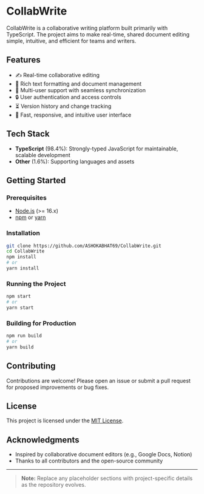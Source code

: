 # CollabWrite

CollabWrite is a collaborative writing platform built primarily with TypeScript. The project aims to make real-time, shared document editing simple, intuitive, and efficient for teams and writers.

## Features

- ✍️ Real-time collaborative editing
- 📄 Rich text formatting and document management
- 👥 Multi-user support with seamless synchronization
- 🔒 User authentication and access controls
- ⏳ Version history and change tracking
- 🚀 Fast, responsive, and intuitive user interface

## Tech Stack

- **TypeScript** (98.4%): Strongly-typed JavaScript for maintainable, scalable development
- **Other** (1.6%): Supporting languages and assets

## Getting Started

### Prerequisites

- [Node.js](https://nodejs.org/) (>= 16.x)
- [npm](https://www.npmjs.com/) or [yarn](https://yarnpkg.com/)

### Installation

```bash
git clone https://github.com/ASHOKABHAT69/CollabWrite.git
cd CollabWrite
npm install
# or
yarn install
```

### Running the Project

```bash
npm start
# or
yarn start
```

### Building for Production

```bash
npm run build
# or
yarn build
```

## Contributing

Contributions are welcome! Please open an issue or submit a pull request for proposed improvements or bug fixes.

## License

This project is licensed under the [MIT License](LICENSE).

## Acknowledgments

- Inspired by collaborative document editors (e.g., Google Docs, Notion)
- Thanks to all contributors and the open-source community

---

> **Note:** Replace any placeholder sections with project-specific details as the repository evolves.
